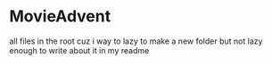 # MovieAdvent

all files in the root cuz i way to lazy to make a new folder but not lazy enough to write about it in my readme
